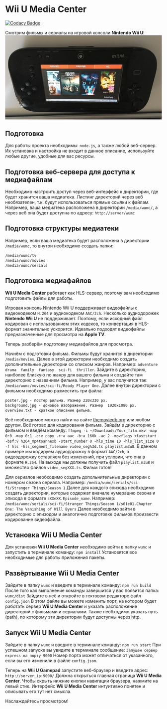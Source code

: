 # Wii U Media Center

[![Codacy Badge](https://api.codacy.com/project/badge/Grade/6bbce57a45f444f5906731c6292b1439)](https://app.codacy.com/manual/ivanxp/wumc?utm_source=github.com&utm_medium=referral&utm_content=ivanxpru/wumc&utm_campaign=Badge_Grade_Dashboard)

Смотрим фильмы и сериалы на игровой консоли **Nintendo Wii U**!
![Wii U Gamepad](https://raw.githubusercontent.com/ivanxpru/wumc/master/docs/assets/images/wii_u_gamepad.jpg)
## Подготовка

Для работы проекта необходимы: `node.js`, а также любой веб-сервер. Их установка и настройка не входит в данное описание, используйте любые другие, удобные для вас ресурсы.

## Подготовка веб-сервера для доступа к медиафайлам

Необходимо настроить доступ через веб-интерфейс к директории, где будет хранится ваша медиатека. Листинг директорий через веб необязателен, т.к. будут использоваться прямые ссылки к файлам. Например, ваша медиатека расположена в директории `/media/wumc/`, а через веб она будет доступна по адресу: `http://server/wumc`

## Подготовка структуры медиатеки

Например, если ваша медиатека будет расположена в директории `/media/wumc`, то внутри необходимо создать папки:
```
/media/wumc/tv
/media/wumc/movies
/media/wumc/serials
```
## Подготовка медиафайлов

**Wii U Media Center** работает как HLS-сервер, поэтому вам необходимо подготовить файлы для работы. 

Игровая консоль Nintendo Wii U поддерживает видеофайлы с видеокодеком `H.264` и аудиокодеком `AAC/2ch`. Несколько аудиодорожек **Nintendo Wii U** не поддерживает. Поэтому, если исходный файл кодирован с использованием этих кодеков, то конвертация в HLS-формат значительно ускорится. Идеально подходят видеофайлы предназначенные для просмотра на **Apple TV**.

Теперь разберём подготовку медиафайлов для просмотра.

 Начнём с подготовки фильма. Фильмы будут хранится в директории `/media/movies`. Далее в этой директории необходимо создать дополнительные директории со списком жанров. Например: `adventure  drama  family  fantasy  sci-fi  thriller`. Зайдите в директорию, наиболее близкую по жанру для вашего фильма и создайте там директорию с названием фильма. Например, у вас получится так: `/media/wumc/movies/sci-fi/Ready Player One`. Далее внутри директории с фильмом необходимо разместить три файла:
 ```
 poster.jpg - постер фильма. Размер 220x330 px.
 background.jpg - фоновое изображение. Размер  1920x1080 px.
 overview.txt - краткое описание фильма.
 ```
 Всё необходимое можно найти на сайте [themoviedb.org](https://www.themoviedb.org/) или любом другом.
Всё готово для кодирования фильма. Зайдём в директорию с фильмом и введём команду: 
`ffmpeg -i ~/Downloads/Your_film.mkv -map 0:0 -map 0:1 -c:v copy -c:a aac -b:a 160k -ac 2 -movflags +faststart  -bsf:v h264_mp4toannexb -start_number 0 -hls_time 10 -hls_list_size 0 -f hls -hls_segment_filename video_seg%3d.ts playlist.m3u8`.
В данном примере мы кодируем аудиодорожку в формат `AAC/2ch`, а видеодорожку оставляем без изменений, при условии, что она в формате `H.264`.
На выходе мы должны получить файл `playlist.m3u8` и множество файлов `video_segXXX.ts`. Фильм готов!

Для сериалов необходимо создать допольнительные директории с номером сезона сериала. Например:
`/media/wumc/serials/sci-fi/Stranger Things/Season 1`
Далее для каждого эпизода необходимо создать директории, которые содержат вначале нумерацию сезона и эпизода в формате `sXXeXX.Episode_name`. Например:
`/media/wumc/serials/sci-fi/Stranger Things/Season 1/s01e01.Chapter One: The Vanishing of Will Byers`
Далее необходимо зайти в директорию с эпизодом и аналогично подготовке фильмов произвести кодирование видеофайла.

## Установка Wii U Media Center

Для установки **Wii U Media Center** необходимо войти в папку `wumc` и запустить в терминале команду: `npm install` Установятся все необходимые для работы приложения пакеты.

## Развёртывание Wii U Media Center

Зайдите в папку `wumc` и введите в терминале команду:
`npm run build`
После того как выполнение команды завершится у вас появится папка: `wumc/dist` Зайдите в неё и откройте в тектовом редакторе файл `config.json`  В этом файле вы можете изменить порт, на котором будет работать сервер **Wii U Media Center** и указать расположение директорий с фильмами и сериалами. Также необходимо указать путь (path), по которому эти директории будут доступны через http.

## Запуск Wii U Media Center

Зайдите в папку `wumc` и введите в терминале команду:
`npm run start`
При успешном запуске вы увидите в терминале сообщение:
`Запущен сервер express на порту 9000`
Номер порта может отличаться от указанного, если вы его изменили в файле `config.jsom`.

Теперь на **Wii U Gamepad** запустите веб-браузер и введите адрес: `http://server_ip:9000/` Должна открыться главная страница **Wii U Media Center**. Чтобы скрыть нижние кнопки навигации браузера, нажмите на левый стик. Интерфейс **Wii U Media Center** интуитивно понятен и описывать его тут нет смысла.

Наслаждайтесь просмотром!